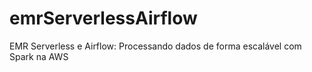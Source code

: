 # emrServerlessAirflow
EMR Serverless e Airflow: Processando dados de forma escalável com Spark na AWS
